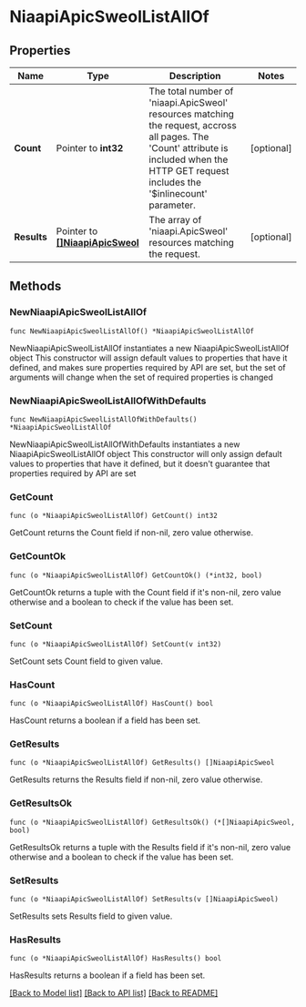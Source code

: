 # NiaapiApicSweolListAllOf

## Properties

Name | Type | Description | Notes
------------ | ------------- | ------------- | -------------
**Count** | Pointer to **int32** | The total number of &#39;niaapi.ApicSweol&#39; resources matching the request, accross all pages. The &#39;Count&#39; attribute is included when the HTTP GET request includes the &#39;$inlinecount&#39; parameter. | [optional] 
**Results** | Pointer to [**[]NiaapiApicSweol**](niaapi.ApicSweol.md) | The array of &#39;niaapi.ApicSweol&#39; resources matching the request. | [optional] 

## Methods

### NewNiaapiApicSweolListAllOf

`func NewNiaapiApicSweolListAllOf() *NiaapiApicSweolListAllOf`

NewNiaapiApicSweolListAllOf instantiates a new NiaapiApicSweolListAllOf object
This constructor will assign default values to properties that have it defined,
and makes sure properties required by API are set, but the set of arguments
will change when the set of required properties is changed

### NewNiaapiApicSweolListAllOfWithDefaults

`func NewNiaapiApicSweolListAllOfWithDefaults() *NiaapiApicSweolListAllOf`

NewNiaapiApicSweolListAllOfWithDefaults instantiates a new NiaapiApicSweolListAllOf object
This constructor will only assign default values to properties that have it defined,
but it doesn't guarantee that properties required by API are set

### GetCount

`func (o *NiaapiApicSweolListAllOf) GetCount() int32`

GetCount returns the Count field if non-nil, zero value otherwise.

### GetCountOk

`func (o *NiaapiApicSweolListAllOf) GetCountOk() (*int32, bool)`

GetCountOk returns a tuple with the Count field if it's non-nil, zero value otherwise
and a boolean to check if the value has been set.

### SetCount

`func (o *NiaapiApicSweolListAllOf) SetCount(v int32)`

SetCount sets Count field to given value.

### HasCount

`func (o *NiaapiApicSweolListAllOf) HasCount() bool`

HasCount returns a boolean if a field has been set.

### GetResults

`func (o *NiaapiApicSweolListAllOf) GetResults() []NiaapiApicSweol`

GetResults returns the Results field if non-nil, zero value otherwise.

### GetResultsOk

`func (o *NiaapiApicSweolListAllOf) GetResultsOk() (*[]NiaapiApicSweol, bool)`

GetResultsOk returns a tuple with the Results field if it's non-nil, zero value otherwise
and a boolean to check if the value has been set.

### SetResults

`func (o *NiaapiApicSweolListAllOf) SetResults(v []NiaapiApicSweol)`

SetResults sets Results field to given value.

### HasResults

`func (o *NiaapiApicSweolListAllOf) HasResults() bool`

HasResults returns a boolean if a field has been set.


[[Back to Model list]](../README.md#documentation-for-models) [[Back to API list]](../README.md#documentation-for-api-endpoints) [[Back to README]](../README.md)


